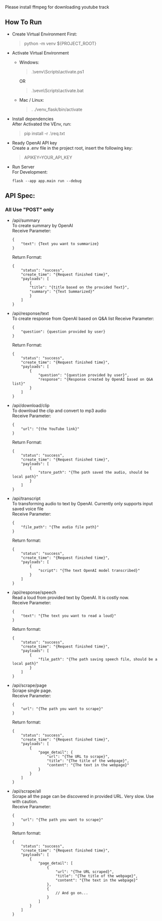 Please install ffmpeg for downloading youtube track     

## How To Run
- Create Virtual Environment First:
    >python -m venv ${PROJECT_ROOT}

- Activate Virtual Environment
    * Windows:
        >.\venv\Scripts\activate.ps1     

        OR
        >.\vevn\Scripts\activate.bat
    * Mac / Linux:
        >. ./venv_flask/bin/activate

- Install dependencies      
    After Activated the VEnv, run:
    >pip install -r .\req.txt

- Ready OpenAI API key      
    Create a .env file in the project root, insert the following key:
    >APIKEY=YOUR_API_KEY

- Run Server        
    For Development:
    ```
    flask --app app.main run --debug
    ```

## API Spec:
### All Use "POST" only

- /api/summary      
    To create summary by OpenAI         
    Receive Parameter:
    ```
    {
        "text": {Text you want to summarize} 
    }   
    ```  
   
    Return Format:      
    ```
    {
        "status": "success",      
        "create_time": "{Request finished time}",        
        "payloads": [
            {       
            "title": "{title based on the provided Text}",      
            "summary": "{Text Summarized}"
            }
        ]
    }
    ``` 


- /api/response/text   
    To create response from OpenAI based on Q&A list
    Receive Parameter:      
    ```
    {
        "question": {question provided by user} 
    }
    ```

    Return Format:
    ```
    {
        "status": "success",      
        "create_time": "{Request finished time}",       
        "payloads": [       
            {       
                "question": "{question provided by user}",      
                "response": "{Response created by OpenAI based on Q&A list}"
            }       
        ]       
    }
    ```


- /api/download/clip     
    To download the clip and convert to mp3 audio       
    Receive Parameter:
    ```
    {
        "url": "{the YouTube link}"
    }      
    ```

    Return Format:
    ``` 
    {
        "status": "success",      
        "create_time": "{Request finished time}",         
        "payloads": [       
            {       
                "store_path": "{The path saved the audio, should be local path}"        
            }       
        ]       
    }       
    ```


- /api/transcript              
    To transforming audio to text by OpenAI. Currently only supports input saved voice file           
    Receive Parameter:
    ```
    {
        "file_path": "{The audio file path}"
    }
    ``` 
    Return format:
    ```
    {
        "status": "success",
        "create_time": "{Request finished time}",
        "payloads": [
            {
                "script": "{The text OpenAI model transcribed}"
            }
        ]
    }
    ```


- /api/response/speech              
    Read a loud from provided text by OpenAI. It is costly now.     
    Receive Parameter:
    ```
    {
        "text": "{The text you want to read a loud}"
    }
    ```    
    Return format:
    ```
    {
        "status": "success",
        "create_time": "{Request finished time}",
        "payloads": [
            {
                "file_path": "{The path saving speech file, should be a local path}"
            }
        ]
    }
    ```

- /api/scrape/page              
    Scrape single page.     
    Receive Parameter:
    ```
    {
        "url": "{The path you want to scrape}"
    }
    ```    
    Return format:
    ```
    {
        "status": "success",
        "create_time": "{Request finished time}",
        "payloads": [
            {
                "page_detail": {
                    "url": "{The URL to scrape}",
                    "title": "{The title of the webpage}",
                    "content": "{The text in the webpage}"
                }
            }
        ]
    }
    ```
                
- /api/scrape/all       
    Scrape all the page can be discovered in provided URL. Very slow. Use with caution.         
    Receive Parameter:
    ```
    {
        "url": "{The path you want to scrape}"
    }
    ```    
    Return format:
    ```
    {
        "status": "success",
        "create_time": "{Request finished time}",
        "payloads": [
            {
                "page_detail": [
                    {
                        "url": "{The URL scraped}",
                        "title": "{The title of the webpage}",
                        "content": "{The text in the webpage}"
                    },
                    {
                        // And go on...
                    }
                ]
            }
        ]
    }
    ```